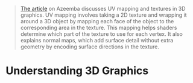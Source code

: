 > [The article](https://azeemba.com/posts/understanding-3d-graphics.html#uv-mapping-and-textures) on Azeemba discusses UV mapping and textures in 3D graphics. UV mapping involves taking a 2D texture and wrapping it around a 3D object by mapping each face of the object to the corresponding area in the texture. This mapping helps shaders determine which part of the texture to use for each vertex. It also explains normal maps, which add surface detail without extra geometry by encoding surface directions in the texture.

# Understanding 3D Graphics
